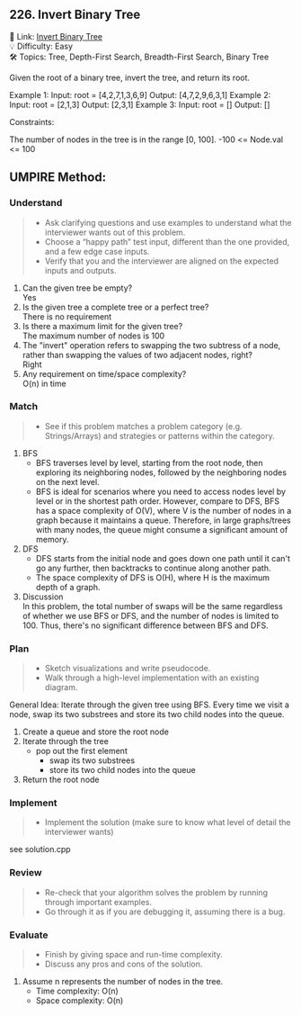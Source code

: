 ## 226. Invert Binary Tree
🔗 Link: [Invert Binary Tree](https://leetcode.com/problems/invert-binary-tree/description/)  
💡 Difficulty: Easy  
🛠️ Topics: Tree, Depth-First Search, Breadth-First Search, Binary Tree

Given the root of a binary tree, invert the tree, and return its root.

Example 1:
Input: root = [4,2,7,1,3,6,9]
Output: [4,7,2,9,6,3,1]
Example 2:
Input: root = [2,1,3]
Output: [2,3,1]
Example 3:
Input: root = []
Output: []

Constraints:

The number of nodes in the tree is in the range [0, 100].
-100 <= Node.val <= 100

## UMPIRE Method:

### Understand
> - Ask clarifying questions and use examples to understand what the interviewer wants out of this problem.
> - Choose a “happy path” test input, different than the one provided, and a few edge case inputs.
> - Verify that you and the interviewer are aligned on the expected inputs and outputs.
1. Can the given tree be empty?  
   Yes
2. Is the given tree a complete tree or a perfect tree?  
   There is no requirement
3. Is there a maximum limit for the given tree?  
   The maximum number of nodes is 100
5. The "invert" operation refers to swapping the two subtress of a node, rather than swapping the values of two adjacent nodes, right?  
   Right
6. Any requirement on time/space complexity?  
   O(n) in time
   
### Match
> - See if this problem matches a problem category (e.g. Strings/Arrays) and strategies or patterns within the category.
1. BFS  
   - BFS traverses level by level, starting from the root node, then exploring its neighboring nodes, followed by the neighboring nodes on the next level.  
   - BFS is ideal for scenarios where you need to access nodes level by level or in the shortest path order. However, compare to DFS, BFS has a space complexity of O(V), where V is the number of nodes in
   a graph because it maintains a queue. Therefore, in large graphs/trees with many nodes, the queue might consume a significant amount of memory.
2. DFS  
   - DFS starts from the initial node and goes down one path until it can't go any further, then backtracks to continue along another path.
   - The space complexity of DFS is O(H), where H is the maximum depth of a graph.
3. Discussion  
   In this problem, the total number of swaps will be the same regardless of whether we use BFS or DFS, and the number of nodes is limited to 100. Thus, there's no significant difference between BFS and DFS.
### Plan
> - Sketch visualizations and write pseudocode.
> - Walk through a high-level implementation with an existing diagram.

General Idea: Iterate through the given tree using BFS. Every time we visit a node, swap its two substrees and store its two child nodes into the queue.  
1. Create a queue and store the root node
2. Iterate through the tree
   - pop out the first element
     -  swap its two substrees
     -  store its two child nodes into the queue
3. Return the root node

### Implement
> - Implement the solution (make sure to know what level of detail the interviewer wants)  

see solution.cpp
### Review
> - Re-check that your algorithm solves the problem by running through important examples.
> - Go through it as if you are debugging it, assuming there is a bug.
### Evaluate
> - Finish by giving space and run-time complexity.
> - Discuss any pros and cons of the solution.
1. Assume n represents the number of nodes in the tree.
   - Time complexity: O(n)
   - Space complexity: O(n)
